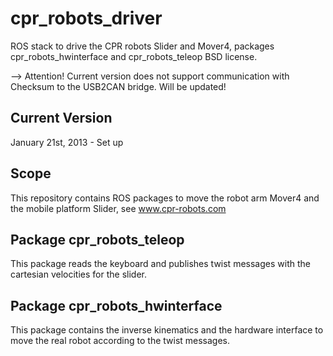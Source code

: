 cpr_robots_driver
=================

ROS stack to drive the CPR robots Slider and Mover4, packages cpr_robots_hwinterface and cpr_robots_teleop 
BSD license.

--> Attention! Current version does not support communication with Checksum to the USB2CAN bridge. Will be updated! 

Current Version
-----------------
January 21st, 2013 - Set up

Scope
-----------------
This repository contains ROS packages to move the robot arm Mover4 and the mobile platform Slider, see www.cpr-robots.com

Package cpr_robots_teleop
-----------------
This package reads the keyboard and publishes twist messages with the cartesian velocities for the slider.

Package cpr_robots_hwinterface
-----------------
This package contains the inverse kinematics and the hardware interface to move the real robot according to the twist messages.

